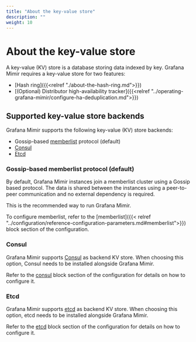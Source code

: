 ```yaml
---
title: "About the key-value store"
description: ""
weight: 10
---
```


# About the key-value store

A key-value (KV) store is a database storing data indexed by key.
Grafana Mimir requires a key-value store for two features:

- [Hash ring]({{<relref "./about-the-hash-ring.md">}})
- [(Optional) Distributor high-availability tracker]({{<relref "../operating-grafana-mimir/configure-ha-deduplication.md">}})

## Supported key-value store backends

Grafana Mimir supports the following key-value (KV) store backends:

- Gossip-based [memberlist](https://github.com/hashicorp/memberlist) protocol (default)
- [Consul](https://www.consul.io)
- [Etcd](https://etcd.io)

### Gossip-based memberlist protocol (default)

By default, Grafana Mimir instances join a memberlist cluster using a Gossip based protocol.
The data is shared between the instances using a peer-to-peer communication and no external dependency is required.

This is the recommended way to run Grafana Mimir.

To configure memberlist, refer to the [memberlist]({{< relref "../configuration/reference-configuration-parameters.md#memberlist">}})
block section of the configuration.

### Consul

Grafana Mimir supports [Consul](https://www.consul.io) as backend KV store.
When choosing this option, Consul needs to be installed alongside Grafana Mimir.

Refer to the [consul](../configuration/reference-configuration-parameters.md#consul)
block section of the configuration for details on how to configure it.

### Etcd

Grafana Mimir supports [etcd](https://etcd.io) as backend KV store.
When choosing this option, etcd needs to be installed alongside Grafana Mimir.

Refer to the [etcd](../configuration/reference-configuration-parameters.md#etcd)
block section of the configuration for details on how to configure it.
